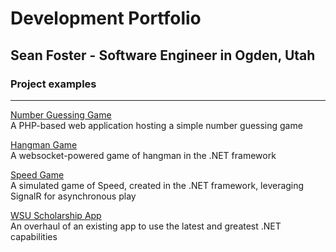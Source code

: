 # Development Portfolio
## Sean Foster - Software Engineer in Ogden, Utah

### Project examples

---

[Number Guessing Game](https://seanafoster.github.io/number)<br>
A PHP-based web application hosting a simple number guessing game

[Hangman Game](https://seanafoster.github.io/hangman)<br>
A websocket-powered game of hangman in the .NET framework

[Speed Game](https://seanafoster.github.io/speed)<br>
A simulated game of Speed, created in the .NET framework, leveraging SignalR for asynchronous play

[WSU Scholarship App](https://seanafoster.github.io/scholarship)<br>
An overhaul of an existing app to use the latest and greatest .NET capabilities